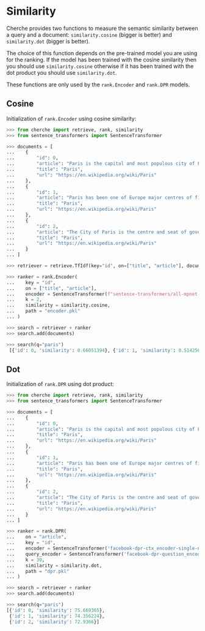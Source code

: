 # Similarity

Cherche provides two functions to measure the semantic similarity between a query and a document:
 `similarity.cosine` (bigger is better) and `similarity.dot` (bigger is better).

The choice of this function depends on the pre-trained model you are using for the ranking. If the
model has been trained with the cosine similarity then you should use `similarity.cosine`
otherwise if it has been trained with the dot product you should use `similarity.dot`.

These functions are only used by the `rank.Encoder` and `rank.DPR` models.

## Cosine

Initialization of `rank.Encoder` using cosine similarity:

```python
>>> from cherche import retrieve, rank, similarity
>>> from sentence_transformers import SentenceTransformer

>>> documents = [
...    {
...        "id": 0,
...        "article": "Paris is the capital and most populous city of France",
...        "title": "Paris",
...        "url": "https://en.wikipedia.org/wiki/Paris"
...    },
...    {
...        "id": 1,
...        "article": "Paris has been one of Europe major centres of finance, diplomacy , commerce , fashion , gastronomy , science , and arts.",
...        "title": "Paris",
...        "url": "https://en.wikipedia.org/wiki/Paris"
...    },
...    {
...        "id": 2,
...        "article": "The City of Paris is the centre and seat of government of the region and province of Île-de-France .",
...        "title": "Paris",
...        "url": "https://en.wikipedia.org/wiki/Paris"
...    }
... ]

>>> retriever = retrieve.TfIdf(key="id", on=["title", "article"], documents=documents, k=30)

>>> ranker = rank.Encoder(
...    key = "id",
...    on = ["title", "article"],
...    encoder = SentenceTransformer(f"sentence-transformers/all-mpnet-base-v2").encode,
...    k = 2,
...    similarity = similarity.cosine,
...    path = "encoder.pkl"
... )

>>> search = retriever + ranker 
>>> search.add(documents)

>>> search(q="paris")
 [{'id': 0, 'similarity': 0.66051394}, {'id': 1, 'similarity': 0.5142564}]
```

## Dot

Initialization of `rank.DPR` using dot product:

```python
>>> from cherche import retrieve, rank, similarity
>>> from sentence_transformers import SentenceTransformer

>>> documents = [
...    {
...        "id": 0,
...        "article": "Paris is the capital and most populous city of France",
...        "title": "Paris",
...        "url": "https://en.wikipedia.org/wiki/Paris"
...    },
...    {
...        "id": 1,
...        "article": "Paris has been one of Europe major centres of finance, diplomacy , commerce , fashion , gastronomy , science , and arts.",
...        "title": "Paris",
...        "url": "https://en.wikipedia.org/wiki/Paris"
...    },
...    {
...        "id": 2,
...        "article": "The City of Paris is the centre and seat of government of the region and province of Île-de-France .",
...        "title": "Paris",
...        "url": "https://en.wikipedia.org/wiki/Paris"
...    }
... ]

>>> ranker = rank.DPR(
...    on = "article",
...    key = "id",
...    encoder = SentenceTransformer('facebook-dpr-ctx_encoder-single-nq-base').encode,
...    query_encoder = SentenceTransformer('facebook-dpr-question_encoder-single-nq-base').encode,
...    k = 30,
...    similarity = similarity.dot,
...    path = "dpr.pkl"
... )

>>> search = retriever + ranker 
>>> search.add(documents)

>>> search(q="paris")
[{'id': 0, 'similarity': 75.669365},
 {'id': 1, 'similarity': 74.356224},
 {'id': 2, 'similarity': 72.9366}]
```
